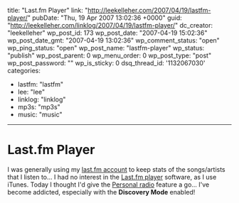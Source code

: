 title: "Last.fm Player"
link: "http://leekelleher.com/2007/04/19/lastfm-player/"
pubDate: "Thu, 19 Apr 2007 13:02:36 +0000"
guid: "http://leekelleher.com/linklog/2007/04/19/lastfm-player/"
dc_creator: "leekelleher"
wp_post_id: 173
wp_post_date: "2007-04-19 15:02:36"
wp_post_date_gmt: "2007-04-19 13:02:36"
wp_comment_status: "open"
wp_ping_status: "open"
wp_post_name: "lastfm-player"
wp_status: "publish"
wp_post_parent: 0
wp_menu_order: 0
wp_post_type: "post"
wp_post_password: ""
wp_is_sticky: 0
dsq_thread_id: '1132067030'
categories:
  - lastfm: "lastfm"
  - lee: "lee"
  - linklog: "linklog"
  - mp3s: "mp3s"
  - music: "music"

---

# Last.fm Player

I was generally using my <a href="http://www.last.fm/user/vertino/">last.fm account</a> to keep stats of the songs/artists that I listen to... I had no interest in the <a href="http://www.last.fm/tools/downloads/">Last.fm player</a> software, as I use iTunes. Today I thought I'd give the <a href="http://www.last.fm/listen/user/vertino/personal">Personal radio</a> feature a go... I've become addicted, especially with the <strong>Discovery Mode</strong> enabled!